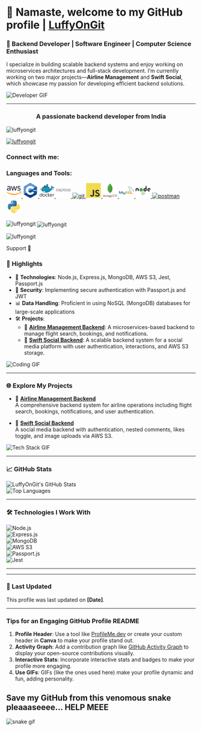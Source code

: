 # 🙏 Namaste, welcome to my GitHub profile | [LuffyOnGit](https://github.com/LuffyOnGit)

### 🚀 Backend Developer | Software Engineer | Computer Science Enthusiast  
I specialize in building scalable backend systems and enjoy working on microservices architectures and full-stack development. I’m currently working on two major projects—**Airline Management** and **Swift Social**, which showcase my passion for developing efficient backend solutions.

![Developer GIF](https://media.giphy.com/media/du3J3cXyzhj75IOgvA/giphy.gif)

---

<h3 align="center">A passionate backend developer from India</h3>

<p align="left"> <img src="https://komarev.com/ghpvc/?username=luffyongit&label=Profile%20views&color=0e75b6&style=flat" alt="luffyongit" /> </p>

<p align="left"> <a href="https://github.com/ryo-ma/github-profile-trophy"><img src="https://github-profile-trophy.vercel.app/?username=luffyongit" alt="luffyongit" /></a> </p>

<h3 align="left">Connect with me:</h3>
<p align="left">
</p>

<h3 align="left">Languages and Tools:</h3>
<p align="left"> <a href="https://aws.amazon.com" target="_blank" rel="noreferrer"> <img src="https://raw.githubusercontent.com/devicons/devicon/master/icons/amazonwebservices/amazonwebservices-original-wordmark.svg" alt="aws" width="40" height="40"/> </a> <a href="https://www.w3schools.com/cpp/" target="_blank" rel="noreferrer"> <img src="https://raw.githubusercontent.com/devicons/devicon/master/icons/cplusplus/cplusplus-original.svg" alt="cplusplus" width="40" height="40"/> </a> <a href="https://www.docker.com/" target="_blank" rel="noreferrer"> <img src="https://raw.githubusercontent.com/devicons/devicon/master/icons/docker/docker-original-wordmark.svg" alt="docker" width="40" height="40"/> </a> <a href="https://expressjs.com" target="_blank" rel="noreferrer"> <img src="https://raw.githubusercontent.com/devicons/devicon/master/icons/express/express-original-wordmark.svg" alt="express" width="40" height="40"/> </a> <a href="https://git-scm.com/" target="_blank" rel="noreferrer"> <img src="https://www.vectorlogo.zone/logos/git-scm/git-scm-icon.svg" alt="git" width="40" height="40"/> </a> <a href="https://developer.mozilla.org/en-US/docs/Web/JavaScript" target="_blank" rel="noreferrer"> <img src="https://raw.githubusercontent.com/devicons/devicon/master/icons/javascript/javascript-original.svg" alt="javascript" width="40" height="40"/> </a> <a href="https://www.mongodb.com/" target="_blank" rel="noreferrer"> <img src="https://raw.githubusercontent.com/devicons/devicon/master/icons/mongodb/mongodb-original-wordmark.svg" alt="mongodb" width="40" height="40"/> </a> <a href="https://www.mysql.com/" target="_blank" rel="noreferrer"> <img src="https://raw.githubusercontent.com/devicons/devicon/master/icons/mysql/mysql-original-wordmark.svg" alt="mysql" width="40" height="40"/> </a> <a href="https://nodejs.org" target="_blank" rel="noreferrer"> <img src="https://raw.githubusercontent.com/devicons/devicon/master/icons/nodejs/nodejs-original-wordmark.svg" alt="nodejs" width="40" height="40"/> </a> <a href="https://postman.com" target="_blank" rel="noreferrer"> <img src="https://www.vectorlogo.zone/logos/getpostman/getpostman-icon.svg" alt="postman" width="40" height="40"/> </a> <a href="https://www.python.org" target="_blank" rel="noreferrer"> <img src="https://raw.githubusercontent.com/devicons/devicon/master/icons/python/python-original.svg" alt="python" width="40" height="40"/> </a> </p>

<p><img align="left" src="https://github-readme-stats.vercel.app/api/top-langs?username=luffyongit&show_icons=true&locale=en&layout=compact" alt="luffyongit" /></p>

<p>&nbsp;<img align="center" src="https://github-readme-stats.vercel.app/api?username=luffyongit&show_icons=true&locale=en" alt="luffyongit" /></p>

<p><img align="center" src="https://github-readme-streak-stats.herokuapp.com/?user=luffyongit&" alt="luffyongit" /></p>

Support 🙏


### 🌟 Highlights

- 🔧 **Technologies**: Node.js, Express.js, MongoDB, AWS S3, Jest, Passport.js
- 🔐 **Security**: Implementing secure authentication with Passport.js and JWT
- 📊 **Data Handling**: Proficient in using NoSQL (MongoDB) databases for large-scale applications
- 🛠 **Projects**:
  - 🛫 **[Airline Management Backend](https://github.com/LuffyOnGit/Backend-of-Airline-Management)**: A microservices-based backend to manage flight search, bookings, and notifications.
  - 📱 **[Swift Social Backend](https://github.com/LuffyOnGit/Swift-Social)**: A scalable backend system for a social media platform with user authentication, interactions, and AWS S3 storage.

![Coding GIF](https://media.giphy.com/media/Ll22OhMLAlVDb8UQWe/giphy.gif)

---

### 🌐 Explore My Projects

- 🛫 **[Airline Management Backend](https://github.com/LuffyOnGit/Backend-of-Airline-Management)**  
  A comprehensive backend system for airline operations including flight search, bookings, notifications, and user authentication.

- 💬 **[Swift Social Backend](https://github.com/LuffyOnGit/Swift-Social)**  
  A social media backend with authentication, nested comments, likes toggle, and image uploads via AWS S3.

![Tech Stack GIF](https://media.giphy.com/media/WUlplcMpOCEmTGBtBW/giphy.gif)

---

### 📈 GitHub Stats

![LuffyOnGit's GitHub Stats](https://github-readme-stats.vercel.app/api?username=LuffyOnGit&show_icons=true&theme=radical)  
![Top Languages](https://github-readme-stats.vercel.app/api/top-langs/?username=LuffyOnGit&layout=compact&theme=radical)

---

### 🛠 Technologies I Work With

![Node.js](https://img.shields.io/badge/Node.js-339933?style=for-the-badge&logo=nodedotjs&logoColor=white)  
![Express.js](https://img.shields.io/badge/Express.js-000000?style=for-the-badge&logo=express&logoColor=white)  
![MongoDB](https://img.shields.io/badge/MongoDB-4EA94B?style=for-the-badge&logo=mongodb&logoColor=white)  
![AWS S3](https://img.shields.io/badge/AWS_S3-FF9900?style=for-the-badge&logo=amazons3&logoColor=white)  
![Passport.js](https://img.shields.io/badge/Passport.js-34E27A?style=for-the-badge&logo=passport&logoColor=white)  
![Jest](https://img.shields.io/badge/Jest-C21325?style=for-the-badge&logo=jest&logoColor=white)

---


---

### 📝 Last Updated

This profile was last updated on **[Date]**.

---

### Tips for an Engaging GitHub Profile README

1. **Profile Header**: Use a tool like [ProfileMe.dev](https://profileme.dev/) or create your custom header in **Canva** to make your profile stand out.
2. **Activity Graph**: Add a contribution graph like [GitHub Activity Graph](https://github.com/ashutosh00710/github-readme-activity-graph) to display your open-source contributions visually.
3. **Interactive Stats**: Incorporate interactive stats and badges to make your profile more engaging.
4. **Use GIFs**: GIFs (like the ones used here) make your profile dynamic and fun, adding personality.

## Save my GitHub from this venomous snake pleaaaseeee... HELP MEEE

![snake gif](https://github.com/LuffyOnGit/LuffyOnGit/blob/output/github-contribution-grid-snake.gif)
